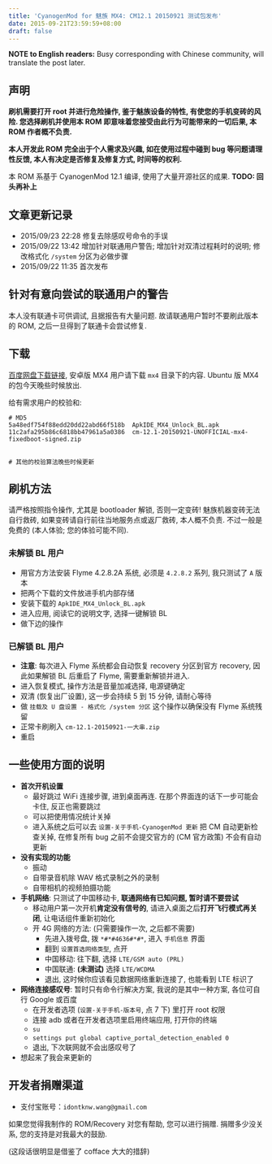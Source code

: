 ```yaml
---
title: 'CyanogenMod for 魅族 MX4: CM12.1 20150921 测试包发布'
date: 2015-09-21T23:59:59+08:00
draft: false
---
```


**NOTE to English readers:** Busy corresponding with Chinese community, will
translate the post later.


## 声明

**刷机需要打开 root 并进行危险操作, 鉴于魅族设备的特性, 有使您的手机变砖的风险.
您选择刷机并使用本 ROM 即意味着您接受由此行为可能带来的一切后果,
本 ROM 作者概不负责.**

**本人开发此 ROM 完全出于个人需求及兴趣, 如在使用过程中碰到 bug 等问题请理性反馈,
本人有决定是否修复及修复方式, 时间等的权利.**

本 ROM 系基于 CyanogenMod 12.1 编译, 使用了大量开源社区的成果. **TODO: 回头再补上**


## 文章更新记录

* 2015/09/23 22:28 修复去除感叹号命令的手误
* 2015/09/22 13:42 增加针对联通用户警告; 增加针对双清过程耗时的说明; 修改格式化 `/system` 分区为必做步骤
* 2015/09/22 11:35 首次发布


## 针对有意向尝试的联通用户的警告

本人没有联通卡可供调试, 且据报告有大量问题. 故请联通用户暂时不要刷此版本的 ROM,
之后一旦得到了联通卡会尝试修复.


## 下载

[百度网盘下载链接][baidupan], 安卓版 MX4 用户请下载 `mx4` 目录下的内容.
Ubuntu 版 MX4 的包今天晚些时候放出.

[baidupan]: http://pan.baidu.com/s/1ntxQd3z

给有需求用户的校验和:

```
# MD5
5a48edf754f88edd20dd22abd66f518b  ApkIDE_MX4_Unlock_BL.apk
11c2afa295b86c6818bb47961a5a0386  cm-12.1-20150921-UNOFFICIAL-mx4-fixedboot-signed.zip


# 其他的校验算法晚些时候更新
```


## 刷机方法

请严格按照指令操作, 尤其是 bootloader 解锁, 否则一定变砖!
魅族机器变砖无法自行救砖, 如果变砖请自行前往当地服务点或返厂救砖, 本人概不负责.
不过一般是免费的 (本人体验; 您的体验可能不同).

### 未解锁 BL 用户

* 用官方方法安装 Flyme 4.2.8.2A 系统, 必须是 `4.2.8.2` 系列, 我只测试了 `A` 版本
* 把两个下载的文件放进手机内部存储
* 安装下载的 `ApkIDE_MX4_Unlock_BL.apk`
* 进入应用, 阅读它的说明文字, 选择一键解锁 BL
* 做下边的操作


### 已解锁 BL 用户

* **注意**: 每次进入 Flyme 系统都会自动恢复 recovery 分区到官方 recovery, 因此如果解锁 BL 后重启了 Flyme, 需要重新解锁并进入.
* 进入恢复模式, 操作方法是音量加减选择, 电源键确定
* 双清 (恢复出厂设置), 这一步会持续 5 到 15 分钟, 请耐心等待
* 做 `挂载及 U 盘设置 - 格式化 /system 分区` 这个操作以确保没有 Flyme 系统残留
* 正常卡刷刷入 `cm-12.1-20150921-一大串.zip`
* 重启


## 一些使用方面的说明

* **首次开机设置**
    - 最好跳过 WiFi 连接步骤, 进到桌面再连. 在那个界面连的话下一步可能会卡住, 反正也需要跳过
    - 可以把使用情况统计关掉
    - 进入系统之后可以去 `设置-关于手机-CyanogenMod 更新` 把 CM 自动更新检查关掉, 在修复所有 bug 之前不会提交官方的 (CM 官方政策) 不会有自动更新
* **没有实现的功能**
    - 振动
    - 自带录音机除 WAV 格式录制之外的录制
    - 自带相机的视频拍摄功能
* **手机网络**: 只测试了中国移动卡, **联通网络有已知问题, 暂时请不要尝试**
    - 移动用户第一次开机**肯定没有信号的**, 请进入桌面之后**打开飞行模式再关闭**, 让电话组件重新初始化
    - 开 4G 网络的方法: (只需要操作一次, 之后都不需要)
        - 先进入拨号盘, 拨 `*#*#4636#*#*`, 进入 `手机信息` 界面
        - 翻到 `设置首选网络类型`, 点开
        - 中国移动: 往下翻, 选择 `LTE/GSM auto (PRL)`
        - 中国联通: **(未测试)** 选择 `LTE/WCDMA`
        - 退出, 这时候你应该看见数据网络重新连接了, 也能看到 LTE 标识了
* **网络连接感叹号**: 暂时只有命令行解决方案, 我说的是其中一种方案, 各位可自行 Google 或百度
    - 在开发者选项 (`设置-关于手机-版本号`, 点 7 下) 里打开 root 权限
    - 连接 adb 或者在开发者选项里启用终端应用, 打开你的终端
    - `su`
    - `settings put global captive_portal_detection_enabled 0`
    - 退出, 下次联网就不会出感叹号了
* 想起来了我会来更新的


## 开发者捐赠渠道

* 支付宝账号：`idontknw.wang@gmail.com`

如果您觉得我制作的 ROM/Recovery 对您有帮助, 您可以进行捐赠.
捐赠多少没关系, 您的支持是对我最大的鼓励.

(这段话很明显是借鉴了 cofface 大大的措辞)


<!-- vim:set ai et ts=4 sw=4 sts=4 fenc=utf-8: -->
